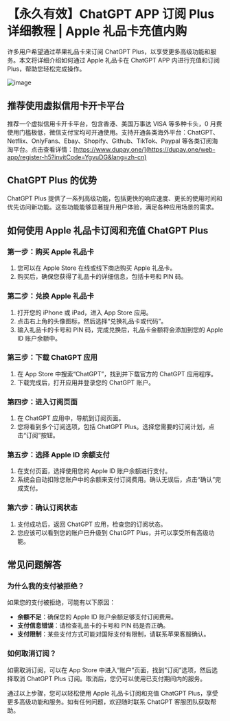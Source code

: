# 【永久有效】ChatGPT APP 订阅 Plus 详细教程 | Apple 礼品卡充值内购

许多用户希望通过苹果礼品卡来订阅 ChatGPT Plus，以享受更多高级功能和服务。本文将详细介绍如何通过 Apple 礼品卡在 ChatGPT APP 内进行充值和订阅 Plus，帮助您轻松完成操作。

![image](https://github.com/sheoweu/iiobm/assets/169866292/cdab61ab-1a1b-4e59-9ced-5ff0b8b67c99)

## 推荐使用虚拟信用卡开卡平台

推荐一个虚拟信用卡开卡平台，包含香港、美国万事达 VISA 等多种卡头，0 月费使用门槛极低，微信支付宝均可开通使用。支持开通各类海外平台：ChatGPT、Netflix、OnlyFans、Ebay、Shopify、Github、TikTok、Paypal 等各类订阅海淘平台。点击查看详情：[https://www.dupay.one/](https://dupay.one/web-app/register-h5?invitCode=YgvuDG&lang=zh-cn)

## ChatGPT Plus 的优势

ChatGPT Plus 提供了一系列高级功能，包括更快的响应速度、更长的使用时间和优先访问新功能。这些功能能够显著提升用户体验，满足各种应用场景的需求。

## 如何使用 Apple 礼品卡订阅和充值 ChatGPT Plus

### 第一步：购买 Apple 礼品卡

1. 您可以在 Apple Store 在线或线下商店购买 Apple 礼品卡。
2. 购买后，确保您获得了礼品卡的详细信息，包括卡号和 PIN 码。

### 第二步：兑换 Apple 礼品卡

1. 打开您的 iPhone 或 iPad，进入 App Store 应用。
2. 点击右上角的头像图标，然后选择“兑换礼品卡或代码”。
3. 输入礼品卡的卡号和 PIN 码，完成兑换后，礼品卡金额将会添加到您的 Apple ID 账户余额中。

### 第三步：下载 ChatGPT 应用

1. 在 App Store 中搜索“ChatGPT”，找到并下载官方的 ChatGPT 应用程序。
2. 下载完成后，打开应用并登录您的 ChatGPT 账户。

### 第四步：进入订阅页面

1. 在 ChatGPT 应用中，导航到订阅页面。
2. 您将看到多个订阅选项，包括 ChatGPT Plus。选择您需要的订阅计划，点击“订阅”按钮。

### 第五步：选择 Apple ID 余额支付

1. 在支付页面，选择使用您的 Apple ID 账户余额进行支付。
2. 系统会自动扣除您账户中的余额来支付订阅费用。确认无误后，点击“确认”完成支付。

### 第六步：确认订阅状态

1. 支付成功后，返回 ChatGPT 应用，检查您的订阅状态。
2. 您应该可以看到您的账户已升级到 ChatGPT Plus，并可以享受所有高级功能。

## 常见问题解答

### 为什么我的支付被拒绝？

如果您的支付被拒绝，可能有以下原因：
- **余额不足**：确保您的 Apple ID 账户余额足够支付订阅费用。
- **支付信息错误**：请检查礼品卡的卡号和 PIN 码是否正确。
- **支付限制**：某些支付方式可能对国际支付有限制，请联系苹果客服确认。

### 如何取消订阅？

如需取消订阅，可以在 App Store 中进入“账户”页面，找到“订阅”选项，然后选择取消 ChatGPT Plus 订阅。取消后，您仍可以使用已支付期间内的服务。

通过以上步骤，您可以轻松使用 Apple 礼品卡订阅和充值 ChatGPT Plus，享受更多高级功能和服务。如有任何问题，欢迎随时联系 ChatGPT 客服团队获取帮助。

